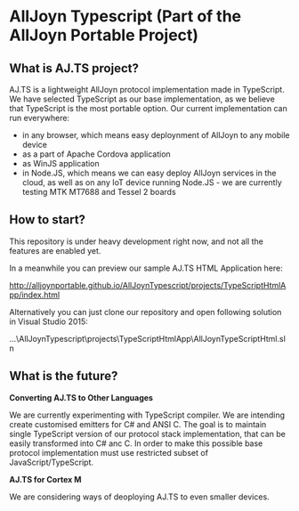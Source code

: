 AllJoyn Typescript (Part of the AllJoyn Portable Project)
=========================================================

What is AJ.TS project?
----------------------

AJ.TS is a lightweight AllJoyn protocol implementation made in TypeScript. We have selected TypeScript as our base implementation, as we believe that TypeScript is the most portable option. Our current implementation can run everywhere:
* in any browser, which means easy deploynment of AllJoyn to any mobile device
* as a part of Apache Cordova application
* as WinJS application
* in Node.JS, which means we can easy deploy AllJoyn services in the cloud, as well as on any IoT device running Node.JS - we are currently testing MTK MT7688 and Tessel 2 boards

How to start?
----------------------

This repository is under heavy development right now, and  not all the features are enabled yet.

In a meanwhile you can preview our sample AJ.TS HTML Application here:

http://alljoynportable.github.io/AllJoynTypescript/projects/TypeScriptHtmlApp/index.html

Alternatively you can just clone our repository and open following solution in Visual Studio 2015:

...\AllJoynTypescript\projects\TypeScriptHtmlApp\AllJoynTypeScriptHtml.sln



What is the future?
-------------------

**Converting AJ.TS to Other Languages**

We are currently experimenting with TypeScript compiler. We are intending create customised emitters for C# and ANSI C. The goal is to maintain single TypeScript version of our protocol stack implementation, that can be easily transformed into C# anc C. In order to make this possible base protocol implementation must use restricted subset of JavaScript/TypeScript.

**AJ.TS for Cortex M**

We are considering ways of deoploying AJ.TS to even smaller devices.

